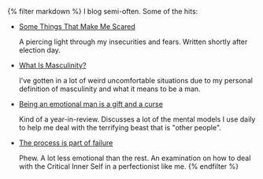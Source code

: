 {% filter markdown %}
I blog semi-often. Some of the hits:

- [Some Things That Make Me Scared](http://kasrarahjerdi.com/2016/11/some-things-that-make-me-scared/)

    A piercing light through my insecurities and fears. Written shortly after election day.

- [What Is Masculinity?](https://medium.com/@jc4p/what-is-masculinity-5559ed35dd64)

    I've gotten in a lot of weird uncomfortable situations due to my personal definition of masculinity and what it means to be a man.

- [Being an emotional man is a gift and a curse](https://medium.com/@jc4p/being-an-emotional-man-is-a-gift-and-a-curse-bffbdee9297)

    Kind of a year-in-review. Discusses a lot of the mental models I use daily to help me deal with the terrifying beast that is "other people".

- [The process is part of failure](https://medium.com/@jc4p/the-process-is-part-of-failure-e4fcc05e8979)

    Phew. A lot less emotional than the rest. An examination on how to deal with the Critical Inner Self in a perfectionist like me. 
{% endfilter %}